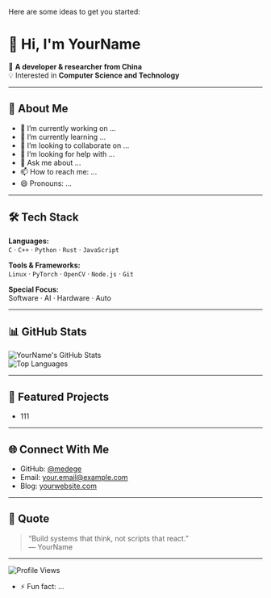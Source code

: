 <!--
**medege/medege** is a ✨ _special_ ✨ repository because its `README.md` (this file) appears on your GitHub profile.
-->
Here are some ideas to get you started:

# 👋 Hi, I'm YourName

🎯 **A developer & researcher from China**  
💡 Interested in **Computer Science and Technology**

---

## 🚀 About Me


- 🔭 I’m currently working on ...
- 🌱 I’m currently learning ...
- 👯 I’m looking to collaborate on ...
- 🤔 I’m looking for help with ...
- 💬 Ask me about ...
- 📫 How to reach me: ...
- 😄 Pronouns: ...

---

## 🛠️ Tech Stack

**Languages:**  
`C` · `C++` · `Python` · `Rust` · `JavaScript`

**Tools & Frameworks:**  
`Linux` · `PyTorch` · `OpenCV` · `Node.js` · `Git`

**Special Focus:**  
Software · AI · Hardware · Auto

---

## 📊 GitHub Stats

![YourName's GitHub Stats](https://github-readme-stats.vercel.app/api?username=YourName&show_icons=true&theme=tokyonight)  
![Top Languages](https://github-readme-stats.vercel.app/api/top-langs/?username=YourName&layout=compact&theme=tokyonight)

---

## 🧩 Featured Projects

- 111

---

## 🌐 Connect With Me

- GitHub: [@medege](https://github.com/medege)  
- Email: your.email@example.com  
- Blog: [yourwebsite.com](https://yourwebsite.com)

---

## 🧭 Quote

> “Build systems that think, not scripts that react.”  
> — YourName

---

![Profile Views](https://komarev.com/ghpvc/?username=YourName&color=blue&style=flat)

- ⚡ Fun fact: ...

